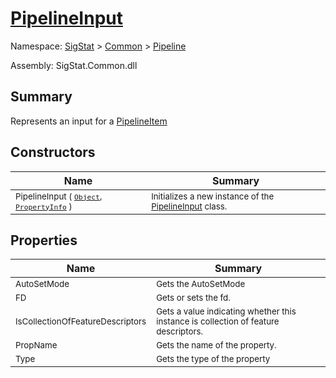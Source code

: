 # [PipelineInput](./PipelineInput.md)

Namespace: [SigStat]() > [Common](./../README.md) > [Pipeline](./README.md)

Assembly: SigStat.Common.dll

## Summary
Represents an input for a [PipelineItem](https://github.com/hargitomi97/sigstat/blob/master/docs/md/.md)

## Constructors

| Name | Summary | 
| --- | --- | 
| <sub>PipelineInput ( [`Object`](https://docs.microsoft.com/en-us/dotnet/api/System.Object), [`PropertyInfo`](https://docs.microsoft.com/en-us/dotnet/api/System.Reflection.PropertyInfo) )</sub><div style="pointer-events:none; cursor:default; width=500px;"></div>| <sub>Initializes a new instance of the [PipelineInput](https://github.com/hargitomi97/sigstat/blob/master/docs/md/SigStat/Common/Pipeline/PipelineInput.md) class.</sub>| <br>


## Properties

| Name | Summary | 
| --- | --- | 
| <sub>AutoSetMode</sub><div style="pointer-events:none; cursor:default; width=500px;"></div>| <sub>Gets the AutoSetMode</sub>| <br>
| <sub>FD</sub><div style="pointer-events:none; cursor:default; width=500px;"></div>| <sub>Gets or sets the fd.</sub>| <br>
| <sub>IsCollectionOfFeatureDescriptors</sub><div style="pointer-events:none; cursor:default; width=500px;"></div>| <sub>Gets a value indicating whether this instance is collection of feature descriptors.</sub>| <br>
| <sub>PropName</sub><div style="pointer-events:none; cursor:default; width=500px;"></div>| <sub>Gets the name of the property.</sub>| <br>
| <sub>Type</sub><div style="pointer-events:none; cursor:default; width=500px;"></div>| <sub>Gets the type of the property</sub>| <br>


